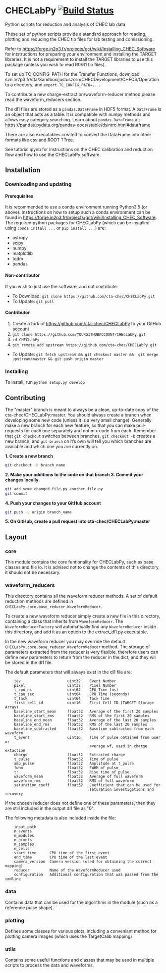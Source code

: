 # CHECLabPy [![Build Status](https://travis-ci.org/cta-chec/CHECLabPy.svg?branch=master)](https://travis-ci.org/cta-chec/CHECLabPy)
Python scripts for reduction and analysis of CHEC lab data

These set of python scripts provide a standard approach for reading,
plotting and reducing the CHEC tio files for lab testing and comissioning.
 
Refer to https://forge.in2p3.fr/projects/gct/wiki/Installing_CHEC_Software for 
intstructions for preparing your environment and installing the 
TARGET libraries. It is not a requirement to install the TARGET libraries 
to use this package (unless you wish to read R0/R1 tio files).

To set up TC_CONFIG_PATH for the Transfer Functions, download
svn.in2p3.fr/cta/Sandbox/justuszorn/CHECDevelopment/CHECS/Operation to a
directory, and `export TC_CONFIG_PATH=...`.

To contribute a new charge-extraction/waveform-reducer method please read the
waveform_reducers section.

The dl1 files are stored as a `pandas.DataFrame` in HDF5 format. A `DataFrame`
is an object that acts as a table. It is compatible with numpy methods and
allows easy category searching. Learn about `pandas.DataFrame` at:
https://pandas.pydata.org/pandas-docs/stable/dsintro.html#dataframe

There are also executables created to convert the DataFrame into other formats
like csv and ROOT TTree.

See tutorial.ipynb for instructions on the CHEC calibration and reduction 
flow and how to use the CHECLabPy software.

## Installation

### Downloading and updating

#### Prerequisites
It is recommended to use a conda environment running Python3.5 (or above).
Instructions on how to setup such a conda environment can be found in
https://forge.in2p3.fr/projects/gct/wiki/Installing_CHEC_Software. The
required python packages for CHECLabPy (which can be installed using
`conda install ...` or `pip install ...`) are:
* astropy
* scipy
* numpy
* matplotlib
* tqdm
* pandas

#### Non-contributor
If you wish to just use the software, and not contribute: 
* To Download: `git clone https://github.com/cta-chec/CHECLabPy.git`
* To Update: `git pull`

#### Contributor
1. Create a fork of https://github.com/cta-chec/CHECLabPy to your GitHub 
account
2. `git clone https://github.com/YOURGITHUBACCOUNT/CHECLabPy.git`
3. `cd CHECLabPy`
4. `git remote add upstream https://github.com/cta-chec/CHECLabPy.git`
* To Update: `git fetch upstream && git checkout master && 
git merge upstream/master && git push origin master`

### Installing
To install, run `python setup.py develop`

## Contributing
The "master" branch is meant to always be a clean, up-to-date copy of the 
cta-chec/CHECLabPy:master. You should always create a branch when developing 
some new code (unless it is a very small change). Generally make a new 
branch for each new feature, so that you can make pull-requests for each one 
separately and not mix code from each. Remember that `git checkout` switches 
between branches, `git checkout -b` creates a new branch, and `git branch` on 
it’s own will tell you which branches are available and which one you are 
currently on.

**1. Create a new branch**
```bash
git checkout -b branch_name
```

**2. Make your additions to the code on that branch**
**3. Commit your changes locally**
```bash
git add some_changed_file.py another_file.py
git commit
```
**4. Push your changes to your GitHub account**
```bash
git push -u origin branch_name
```
**5. On GitHub, create a pull request into cta-chec/CHECLabPy:master**

## Layout

### core
This module contains the core funtionality for CHECLabPy, such as base
classes and file io. It is advised not to change the contents of this
directory, it should not be necessary.

### waveform_reducers
This directory contains all the waveform reducer methods. A set of default
reduction methods are defined in `CHECLabPy.core.base_reducer.WaveformReducer`.

To create a new waveform reducer simply create a new file in this directory,
containing a class that inherits from `WaveformReducer`. The
`WaveformReducerFactory` will automatically find any `WaveformReducer` inside
this directory, and add it as an option to the extract_dl1.py executable.

In the new waveform reducer you may override the default
`CHECLabPy.core.base_reducer.WaveformReducer` method. The storage of parameters
extracted from the reducer is very flexible, therefore users can define new
parameters to return from the reducer in the dict, and they will be stored in
the dl1 file.

The default parameters that will always exist in the dl1 file are:
```
    iev                     uint32    Event Number
    pixel                   uint32    Pixel Number
    t_cpu_ns                uint64    CPU Time (ns)
    t_cpu_sec               uint64    CPU Time (seconds)
    t_tack                  uint64    Tack Time
    first_cell_id           uint16    First Cell ID (TARGET Storage Array)
    baseline_start_mean     float32   Average of the first 20 samples
    baseline_start_rms      float32   RMS of the first 20 samples
    baseline_end_mean       float32   Average of the last 20 samples
    baseline_end_rms        float32   RMS of the last 20 samples
    baseline_subtracted     float32   Baseline subtracted from each waveform
    t_event                 uint16    Time of pulse obtained from user or
                                      average wf, used in charge extaction
    charge                  float32   Extracted charge
    t_pulse                 float32   Time of pulse
    amp_pulse               float32   Amplitude at t_pulse
    fwhm                    float32   FWHM of pulse
    tr                      float32   Rise time of pulse
    waveform_mean           float32   Average of full waveform
    waveform_rms            float32   RMS of full waveform
    saturation_coeff        float32   Coefficient that can be used for 
                                      saturation investigations and recovery
```

If the chosen reducer does not define one of these parameters, then they are
still included in the output dl1 file as "0".

The following metadata is also included inside the file:
```
    input_path
    n_events
    n_modules
    n_pixels
    n_samples
    n_cells
    start_time      CPU time of the first event
    end_time        CPU time of the last event 
    camera_version  Camera version (used for obtaining the correct mapping)
    reducer         Name of the WaveformReducer used
    configuration   Additional configuration that was passed from the cmdline
```

### data
Contains data that can be used for the algorithms in the module
(such as a reference pulse shape).

### plotting
Defines some classes for various plots, including a conveniant method for
plotting camera images (which uses the TargetCalib mapping)

### utils
Contains some useful functions and classes that may be used in multiple
scripts to process the data and waveforms.
